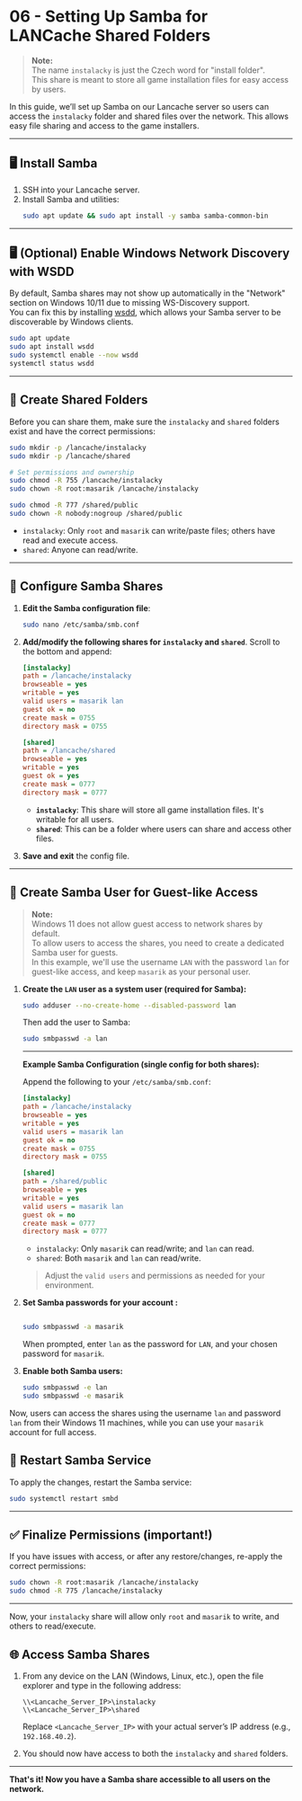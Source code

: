 # 06 - Setting Up Samba for LANCache Shared Folders

> **Note:**  
> The name `instalacky` is just the Czech word for "install folder".  
> This share is meant to store all game installation files for easy access by users.

In this guide, we’ll set up Samba on our Lancache server so users can access the `instalacky` folder and shared files over the network. This allows easy file sharing and access to the game installers.

---

## 🖥️ Install Samba

1. SSH into your Lancache server.
2. Install Samba and utilities:  
   ```bash
   sudo apt update && sudo apt install -y samba samba-common-bin
   ```

---

## 🖥️ (Optional) Enable Windows Network Discovery with WSDD

By default, Samba shares may not show up automatically in the "Network" section on Windows 10/11 due to missing WS-Discovery support.  
You can fix this by installing [wsdd](https://github.com/christgau/wsdd), which allows your Samba server to be discoverable by Windows clients.

```bash
sudo apt update
sudo apt install wsdd
sudo systemctl enable --now wsdd
systemctl status wsdd
```

---

## 📂 Create Shared Folders

Before you can share them, make sure the `instalacky` and `shared` folders exist and have the correct permissions:

```bash
sudo mkdir -p /lancache/instalacky
sudo mkdir -p /lancache/shared

# Set permissions and ownership
sudo chmod -R 755 /lancache/instalacky
sudo chown -R root:masarik /lancache/instalacky

sudo chmod -R 777 /shared/public
sudo chown -R nobody:nogroup /shared/public
```

- `instalacky`: Only `root` and `masarik` can write/paste files; others have read and execute access.
- `shared`: Anyone can read/write.

---

## 📁 Configure Samba Shares

1. **Edit the Samba configuration file**:  
   ```bash
   sudo nano /etc/samba/smb.conf
   ```

2. **Add/modify the following shares for `instalacky` and `shared`**. Scroll to the bottom and append:

   ```ini
   [instalacky]
   path = /lancache/instalacky
   browseable = yes
   writable = yes
   valid users = masarik lan
   guest ok = no
   create mask = 0755
   directory mask = 0755

   [shared]
   path = /lancache/shared
   browseable = yes
   writable = yes
   guest ok = yes
   create mask = 0777
   directory mask = 0777
   ```

   - **`instalacky`**: This share will store all game installation files. It's writable for all users.
   - **`shared`**: This can be a folder where users can share and access other files.

3. **Save and exit** the config file.

---

## 🔑 Create Samba User for Guest-like Access

> **Note:**  
> Windows 11 does not allow guest access to network shares by default.  
> To allow users to access the shares, you need to create a dedicated Samba user for guests.  
> In this example, we'll use the username `LAN` with the password `lan` for guest-like access, and keep `masarik` as your personal user.

1. **Create the `LAN` user as a system user (required for Samba):**
   ```bash
   sudo adduser --no-create-home --disabled-password lan
   ```
   Then add the user to Samba:
   ```bash
   sudo smbpasswd -a lan
   ```
   
   ---

   **Example Samba Configuration (single config for both shares):**

   Append the following to your `/etc/samba/smb.conf`:

   ```ini
   [instalacky]
   path = /lancache/instalacky
   browseable = yes
   writable = yes
   valid users = masarik lan
   guest ok = no
   create mask = 0755
   directory mask = 0755

   [shared]
   path = /shared/public
   browseable = yes
   writable = yes
   valid users = masarik lan
   guest ok = no
   create mask = 0777
   directory mask = 0777
   ```

   - `instalacky`: Only `masarik` can read/write; and `lan` can read.
   - `shared`: Both `masarik` and `lan` can read/write.

   > Adjust the `valid users` and permissions as needed for your environment.
2. **Set Samba passwords for your account :**
   ```bash
   
   sudo smbpasswd -a masarik
   ```
   When prompted, enter `lan` as the password for `LAN`, and your chosen password for `masarik`.

3. **Enable both Samba users:**
   ```bash
   sudo smbpasswd -e lan
   sudo smbpasswd -e masarik
   ```



Now, users can access the shares using the username `lan` and password `lan` from their Windows 11 machines, while you can use your `masarik` account for full access.

## 🔄 Restart Samba Service

To apply the changes, restart the Samba service:

```bash
sudo systemctl restart smbd
```

---

## ✅ Finalize Permissions (important!)

If you have issues with access, or after any restore/changes, re-apply the correct permissions:

```bash
sudo chown -R root:masarik /lancache/instalacky
sudo chmod -R 775 /lancache/instalacky
```

---

Now, your `instalacky` share will allow only `root` and `masarik` to write, and others to read/execute.

## 🌐 Access Samba Shares

1. From any device on the LAN (Windows, Linux, etc.), open the file explorer and type in the following address:

   ```
   \\<Lancache_Server_IP>\instalacky
   \\<Lancache_Server_IP>\shared
   ```

   Replace `<Lancache_Server_IP>` with your actual server’s IP address (e.g., `192.168.40.2`).

2. You should now have access to both the `instalacky` and `shared` folders.

---


**That's it! Now you have a Samba share accessible to all users on the network.**
